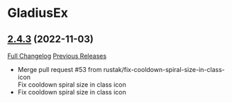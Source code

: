 # GladiusEx

## [2.4.3](https://github.com/vendethiel/GladiusEx/tree/2.4.3) (2022-11-03)
[Full Changelog](https://github.com/vendethiel/GladiusEx/compare/2.4.2...2.4.3) [Previous Releases](https://github.com/vendethiel/GladiusEx/releases)

- Merge pull request #53 from rustak/fix-cooldown-spiral-size-in-class-icon  
    Fix cooldown spiral size in class icon  
- Fix cooldown spiral size in class icon  
